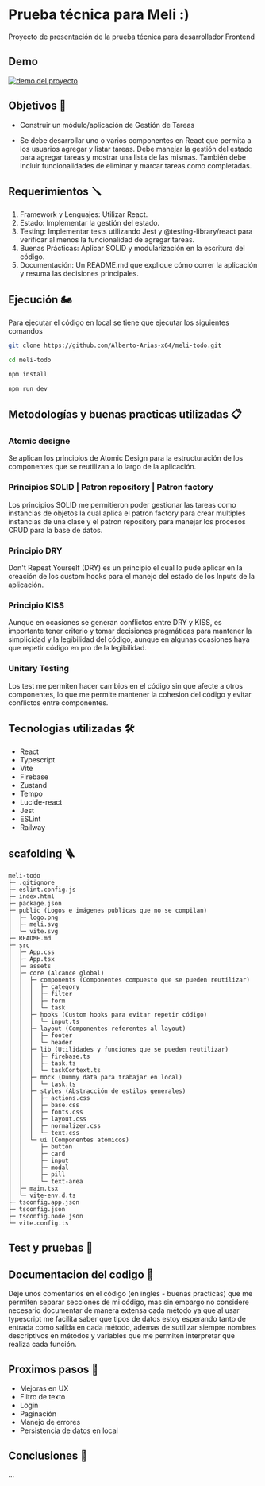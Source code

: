 # Prueba técnica para Meli :)

Proyecto de presentación de la prueba técnica para desarrollador Frontend 

## Demo
[![demo del proyecto](https://meli-todo-production.up.railway.app/screenshot.png)](https://meli-todo-production.up.railway.app/)

## Objetivos 🎯

- Construir un módulo/aplicación de Gestión de Tareas

- Se debe desarrollar uno o varios componentes en React que permita a los usuarios agregar y listar tareas. Debe manejar la gestión del estado para agregar tareas y mostrar una lista de las mismas. También debe incluir funcionalidades de eliminar y marcar tareas como completadas.

## Requerimientos 🪛

1. Framework y Lenguajes: Utilizar React.
2. Estado: Implementar la gestión del estado.
3. Testing: Implementar tests utilizando Jest y @testing-library/react para verificar al menos la funcionalidad de agregar tareas.
4. Buenas Prácticas: Aplicar SOLID y modularización en la escritura del código.
5. Documentación: Un README.md que explique cómo correr la aplicación y resuma las decisiones principales.

## Ejecución 🏍️
Para ejecutar el código en local se tiene que ejecutar los siguientes comandos
``` bash
git clone https://github.com/Alberto-Arias-x64/meli-todo.git
```
``` bash
cd meli-todo
```
``` bash
npm install
```
``` bash
npm run dev
```

## Metodologías y buenas practicas utilizadas 📋

### Atomic designe
Se aplican los principios de Atomic Design para la estructuración de los componentes que se reutilizan a lo largo de la aplicación.

### Principios SOLID | Patron repository | Patron factory
Los principios SOLID me permitieron poder gestionar las tareas como instancias de objetos la cual aplica el patron factory para crear multiples instancias de una clase y el patron repository para manejar los procesos CRUD para la base de datos.

### Principio DRY
Don't Repeat Yourself (DRY) es un principio el cual lo pude aplicar en la creación de los custom hooks para el manejo del estado de los Inputs de la aplicación.

### Principio KISS
Aunque en ocasiones se generan conflictos entre DRY y KISS, es importante tener criterio y tomar decisiones pragmáticas para mantener la simplicidad y la legibilidad del código, aunque en algunas ocasiones haya que repetir código en pro de la legibilidad.

### Unitary Testing
Los test me permiten hacer cambios en el código sin que afecte a otros componentes, lo que me permite mantener la cohesion del código y evitar conflictos entre componentes.

## Tecnologias utilizadas 🛠️

- React
- Typescript
- Vite
- Firebase
- Zustand
- Tempo
- Lucide-react
- Jest
- ESLint
- Railway

## scafolding 🪜

```
meli-todo
├─ .gitignore
├─ eslint.config.js
├─ index.html
├─ package.json
├─ public (Logos e imágenes publicas que no se compilan)
│  ├─ logo.png
│  ├─ meli.svg
│  └─ vite.svg
├─ README.md
├─ src
│  ├─ App.css
│  ├─ App.tsx
│  ├─ assets
│  ├─ core (Alcance global)
│  │  ├─ components (Componentes compuesto que se pueden reutilizar)
│  │  │  ├─ category
│  │  │  ├─ filter
│  │  │  ├─ form
│  │  │  └─ task
│  │  ├─ hooks (Custom hooks para evitar repetir código)
│  │  │  └─ input.ts
│  │  ├─ layout (Componentes referentes al layout)
│  │  │  ├─ footer
│  │  │  └─ header
│  │  ├─ lib (Utilidades y funciones que se pueden reutilizar)
│  │  │  ├─ firebase.ts
│  │  │  ├─ task.ts
│  │  │  └─ taskContext.ts
│  │  ├─ mock (Dummy data para trabajar en local)
│  │  │  └─ task.ts
│  │  ├─ styles (Abstracción de estilos generales)
│  │  │  ├─ actions.css
│  │  │  ├─ base.css
│  │  │  ├─ fonts.css
│  │  │  ├─ layout.css
│  │  │  ├─ normalizer.css
│  │  │  └─ text.css
│  │  └─ ui (Componentes atómicos)
│  │     ├─ button
│  │     ├─ card
│  │     ├─ input
│  │     ├─ modal
│  │     ├─ pill
│  │     └─ text-area
│  ├─ main.tsx
│  └─ vite-env.d.ts
├─ tsconfig.app.json
├─ tsconfig.json
├─ tsconfig.node.json
└─ vite.config.ts

```

## Test y pruebas 🧪

## Documentacion del codigo 💼

Deje unos comentarios en el código (en ingles - buenas practicas) que me permiten separar secciones de mi código, mas sin embargo no considere necesario documentar de manera extensa cada método ya que al usar typescript me facilita saber que tipos de datos estoy esperando tanto de entrada como salida en cada método, ademas de sutilizar siempre nombres descriptivos en métodos y variables que me permiten interpretar que realiza cada función.

## Proximos pasos 🏁

- Mejoras en UX
- Filtro de texto
- Login
- Paginación
- Manejo de errores
- Persistencia de datos en local

## Conclusiones 📝

...

